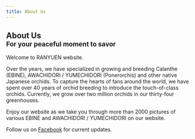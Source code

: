 ```yaml
---
title: About Us
---
```

## About Us<br /><small>For your peaceful moment to savor</small>
Welcome to RANYUEN website.

Over the years, we have specialized in growing and breeding Calanthe (EBINE), AWACHIDORI / YUMECHIDORI (Ponerorchis) and other native Japanese orchids. To capture the hearts of fans around the world, we have spent over 40 years of orchid breeding to introduce the touch-of-class orchids. Currently, we grow over two million orchids in our thirty-four greenhouses.

Enjoy our website as we take you through more than 2000 pictures of various EBINE and AWACHIDORI / YUMECHIDORI on our website.

Follow us on [Facebook](http://fb.me/ranyuenjapan) for current updates.
